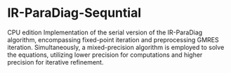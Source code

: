 # IR-ParaDiag-Sequntial 
CPU edition
Implementation of the serial version of the IR-ParaDiag algorithm, encompassing fixed-point iteration and preprocessing GMRES iteration.
Simultaneously, a mixed-precision algorithm is employed to solve the equations, utilizing lower precision for computations and higher precision for iterative refinement.
